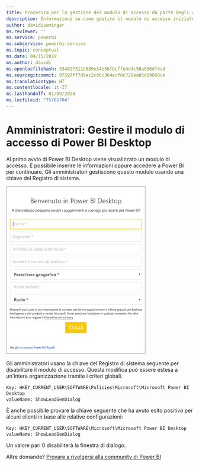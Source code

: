 ```yaml
---
title: Procedura per la gestione del modulo di accesso da parte degli amministratori di Power BI Desktop
description: Informazioni su come gestire il modulo di accesso iniziale durante l'apertura di Power BI Desktop.
author: davidiseminger
ms.reviewer: ''
ms.service: powerbi
ms.subservice: powerbi-service
ms.topic: conceptual
ms.date: 04/15/2019
ms.author: davidi
ms.openlocfilehash: 934827311e089e34e56fbcffe4d4c58a056df4ad
ms.sourcegitcommit: 97597ff7d9ac2c08c364ecf0c729eab5d59850ce
ms.translationtype: HT
ms.contentlocale: it-IT
ms.lasthandoff: 01/09/2020
ms.locfileid: "75761704"
---
```

# <a name="administrators-manage-the-power-bi-desktop-sign-in-form"></a>Amministratori: Gestire il modulo di accesso di Power BI Desktop
Al primo avvio di Power BI Desktop viene visualizzato un modulo di accesso. È possibile inserire le informazioni oppure accedere a Power BI per continuare. Gli amministratori gestiscono questo modulo usando una chiave del Registro di sistema. 

![Modulo di accesso iniziale per Power BI Desktop](media/desktop-admin-sign-in-form/sign-in-form.png)

Gli amministratori usano la chiave del Registro di sistema seguente per disabilitare il modulo di accesso. Questa modifica può essere estesa a un'intera organizzazione tramite i criteri globali.

```
Key: HKEY_CURRENT_USER\SOFTWARE\Policies\Microsoft\Microsoft Power BI Desktop
valueName: ShowLeadGenDialog
```
È anche possibile provare la chiave seguente che ha avuto esito positivo per alcuni clienti in base alle relative configurazioni:

```
Key: HKEY_CURRENT_USER\SOFTWARE\Microsoft\Microsoft Power BI Desktop
valueName: ShowLeadGenDialog
```

Un valore pari 0 disabiliterà la finestra di dialogo.




Altre domande? [Provare a rivolgersi alla community di Power BI](https://community.powerbi.com/)

